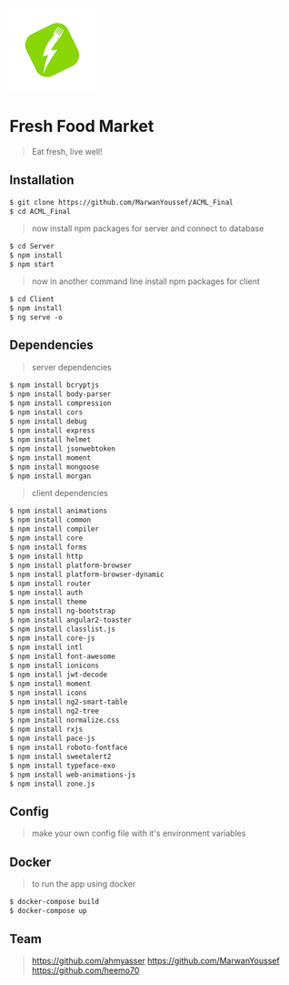 ![alt text](https://raw.githubusercontent.com/MarwanYoussef/ACML_Final/master/client/src/assets/logo-150.png)

# Fresh Food Market

> Eat fresh, live well!

## Installation
```shell
$ git clone https://github.com/MarwanYoussef/ACML_Final
$ cd ACML_Final
```

> now install npm packages for server and connect to database
```shell
$ cd Server
$ npm install
$ npm start
```

> now in another command line install npm packages for client
```shell
$ cd Client
$ npm install
$ ng serve -o
```

## Dependencies
> server dependencies
```shell
$ npm install bcryptjs
$ npm install body-parser
$ npm install compression
$ npm install cors
$ npm install debug
$ npm install express
$ npm install helmet
$ npm install jsonwebtoken
$ npm install moment
$ npm install mongoose
$ npm install morgan
```

> client dependencies
```shell
$ npm install animations
$ npm install common
$ npm install compiler
$ npm install core
$ npm install forms
$ npm install http
$ npm install platform-browser
$ npm install platform-browser-dynamic
$ npm install router
$ npm install auth
$ npm install theme
$ npm install ng-bootstrap
$ npm install angular2-toaster
$ npm install classlist.js
$ npm install core-js
$ npm install intl
$ npm install font-awesome
$ npm install ionicons
$ npm install jwt-decode
$ npm install moment
$ npm install icons
$ npm install ng2-smart-table
$ npm install ng2-tree
$ npm install normalize.css
$ npm install rxjs
$ npm install pace-js
$ npm install roboto-fontface
$ npm install sweetalert2
$ npm install typeface-exo
$ npm install web-animations-js
$ npm install zone.js
```

## Config
> make your own config file with it's environment variables

## Docker
> to run the app using docker
```shell
$ docker-compose build
$ docker-compose up
```

## Team
> https://github.com/ahmyasser
> https://github.com/MarwanYoussef
> https://github.com/heemo70
